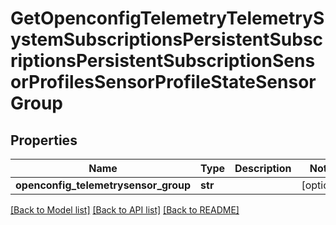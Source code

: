 # GetOpenconfigTelemetryTelemetrySystemSubscriptionsPersistentSubscriptionsPersistentSubscriptionSensorProfilesSensorProfileStateSensorGroup

## Properties
Name | Type | Description | Notes
------------ | ------------- | ------------- | -------------
**openconfig_telemetrysensor_group** | **str** |  | [optional] 

[[Back to Model list]](../README.md#documentation-for-models) [[Back to API list]](../README.md#documentation-for-api-endpoints) [[Back to README]](../README.md)


